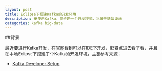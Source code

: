 ```yaml
---
layout: post
title: Eclipse下搭建Kafka的开发环境
description: 要使用Kafka，现搭建一个开发环境，这属于基础设施
categories: kafka big-data
---
```


##背景

最近要进行Kafka开发，在[官网](http://kafka.apache.org/code.html)看到可以在IDE下开发，赶紧点进去看了看，并且在本地Eclipse下搭建了个Kafka的开发环境，主要参考来源：

* [Kafka Developer Setup][Kafka Developer Setup]









[Kafka Developer Setup]:		https://cwiki.apache.org/confluence/display/KAFKA/Developer+Setup

